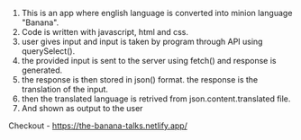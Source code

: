 1. This is an app where english language is converted into minion language "Banana".
2. Code is written with javascript, html and css.
3. user gives input and input is taken by program through API using querySelect().
4. the provided input is sent to the server using fetch() and response is generated.
5. the response is then stored in json() format. the response is the translation of the input.
6. then the translated language is retrived from json.content.translated file.
7. And shown as output to the user

Checkout - https://the-banana-talks.netlify.app/
